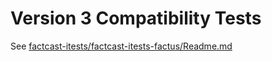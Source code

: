 Version 3 Compatibility Tests
= 

See [factcast-itests/factcast-itests-factus/Readme.md](../factcast-itests-factus/Readme.md)